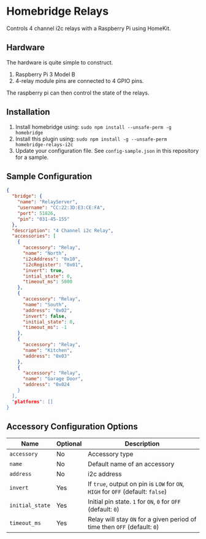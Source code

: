 # Homebridge Relays

Controls 4 channel i2c relays with a Raspberry Pi using HomeKit.

## Hardware

The hardware is quite simple to construct.

1. Raspberry Pi 3 Model B
2. 4-relay module pins are connected to 4 GPIO pins.

The raspberry pi can then control the state of the relays.

## Installation

1. Install homebridge using: `sudo npm install --unsafe-perm -g homebridge`
2. Install this plugin using: `sudo npm install -g --unsafe-perm homebridge-relays-i2c`
3. Update your configuration file. See `config-sample.json` in this repository for a sample.

## Sample Configuration

```json
{
  "bridge": {
    "name": "RelayServer",
    "username": "CC:22:3D:E3:CE:FA",
    "port": 51826,
    "pin": "031-45-155"
  },
  "description": "4 Channel i2c Relay",
  "accessories": [
    {
      "accessory": "Relay",
      "name": "North",
      "i2cAddress": "0x10",
      "i2cRegister": "0x01",
      "invert": true,
      "intial_state": 0,
      "timeout_ms": 5000
    },
    {
      "accessory": "Relay",
      "name": "South",
      "address": "0x02",
      "invert": false,
      "initial_state": 0,
      "timeout_ms": -1
    },
    {
      "accessory": "Relay",
      "name": "Kitchen",
      "address": "0x03"
    },
    {
      "accessory": "Relay",
      "name": "Garage Door",
      "address": "0x024
    }
  ],
  "platforms": []
}
```

## Accessory Configuration Options

| Name | Optional | Description |
| ---- | -------- | ----------- |
| `accessory` | No | Accessory type |
| `name` | No | Default name of an accessory |
| `address` | No | i2c address |
| `invert` | Yes | If `true`, output on pin is `LOW` for `ON`, `HIGH` for `OFF` (default: `false`) |
| `initial_state` | Yes | Initial pin state. `1` for `ON`, `0` for `OFF` (default: `0`) |
| `timeout_ms` | Yes | Relay will stay `ON` for a given period of time then `OFF` (default: `0`) |
